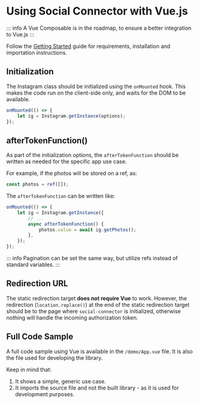 # Using Social Connector with Vue.js

::: info
A Vue Composable is in the roadmap, to ensure a better integration to Vue.js
:::

Follow the [Getting Started](/guide/getting-started) guide for requirements, installation and importation instructions.

## Initialization

The Instagram class should be initialized using the `onMounted` hook. This makes the code run on the client-side only,
and waits for the DOM to be available.

```ts
onMounted(() => {
	let ig = Instagram.getInstance(options);
});
```

## afterTokenFunction()

As part of the initialization options, the `afterTokenFunction` should be written as needed for the
specific app use case.

For example, if the photos will be stored on a ref, as:

```ts
const photos = ref([]);
```

The `afterTokenFunction` can be written like:

```ts
onMounted(() => {
	let ig = Instagram.getInstance({
		// ...
		async afterTokenFunction() {
			photos.value = await ig.getPhotos();
		},
	});
});
```

::: info
Pagination can be set the same way, but utilize refs instead of standard variables.
:::

## Redirection URL

The static redirection target **does not require Vue** to work. However, the redirection (`location.replace()`)
at the end of the static redirection target should be to the page where `social-connector` is initialized,
otherwise nothing will handle the incoming authorization token.

## Full Code Sample

A full code sample using Vue is available in the `/demo/App.vue` file.
It is also the file used for developing the library.

Keep in mind that:

1. It shows a simple, generic use case.
2. It imports the source file and not the built library - as it is used for development purposes.

